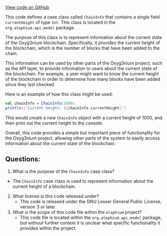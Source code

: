 [View code on GitHub](https://github.com/alephium/alephium/api/src/main/scala/org/alephium/api/model/ChainInfo.scala)

This code defines a case class called `ChainInfo` that contains a single field `currentHeight` of type `Int`. This class is located in the `org.alephium.api.model` package.

The purpose of this class is to represent information about the current state of the Oxyg3nium blockchain. Specifically, it provides the current height of the blockchain, which is the number of blocks that have been added to the chain.

This information can be used by other parts of the Oxyg3nium project, such as the API layer, to provide information to users about the current state of the blockchain. For example, a user might want to know the current height of the blockchain in order to determine how many blocks have been added since they last checked.

Here is an example of how this class might be used:

```scala
val chainInfo = ChainInfo(1000)
println(s"Current height: ${chainInfo.currentHeight}")
```

This would create a new `ChainInfo` object with a current height of 1000, and then print out the current height to the console.

Overall, this code provides a simple but important piece of functionality for the Oxyg3nium project, allowing other parts of the system to easily access information about the current state of the blockchain.
## Questions: 
 1. What is the purpose of the `ChainInfo` case class?
   - The `ChainInfo` case class is used to represent information about the current height of a blockchain.
2. What license is this code released under?
   - This code is released under the GNU Lesser General Public License, version 3 or later.
3. What is the scope of this code file within the `alephium` project?
   - This code file is located within the `org.alephium.api.model` package, but without further context it is unclear what specific functionality it provides within the project.